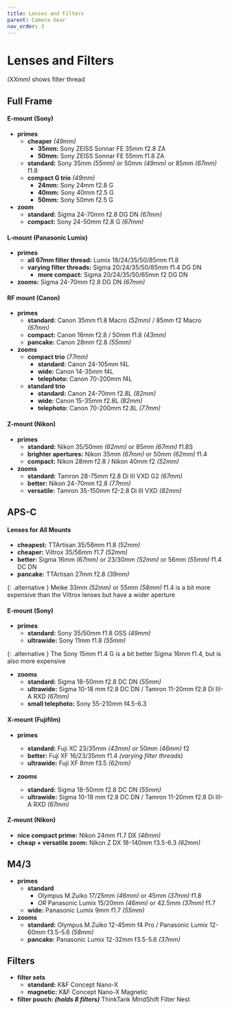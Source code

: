 ```yaml
---
title: Lenses and Filters
parent: Camera Gear
nav_order: 3
---
```

# Lenses and Filters

*(XXmm)* shows filter thread

## Full Frame

#### E-mount (Sony)

- **primes**
	- **cheaper** *(49mm)*
		- **35mm:** Sony ZEISS Sonnar FE 35mm f2.8 ZA
		- **50mm:** Sony ZEISS Sonnar FE 55mm f1.8 ZA
	- **standard:** Sony 35mm *(55mm)* or 50mm *(49mm)* or 85mm *(67mm)* f1.8
	- **compact G trio** *(49mm)*
		- **24mm:** Sony 24mm f2.8 G
		- **40mm:** Sony 40mm f2.5 G
		- **50mm:** Sony 50mm f2.5 G
- **zoom** 
	- **standard:** Sigma 24-70mm f2.8 DG DN *(67mm)*
	- **compact:** Sony 24-50mm f2.8 G *(67mm)*

#### L-mount (Panasonic Lumix)

- **primes** 
	- **all 67mm filter thread:** Lumix 18/24/35/50/85mm f1.8
	- **varying filter threads:** Sigma 20/24/35/50/85mm f1.4 DG DN
		- **more compact:** Sigma 20/24/35/50/65mm f2 DG DN
- **zooms:** Sigma 24-70mm f2.8 DG DN *(67mm)*

#### RF mount (Canon)

- **primes**
	- **standard:** Canon 35mm f1.8 Macro *(52mm)* / 85mm f2 Macro *(67mm)*
	- **compact:** Canon 16mm f2.8 / 50mm f1.8 *(43mm)*
	- **pancake:** Canon 28mm f2.8 *(55mm)*
- **zooms** 
	- **compact trio** *(77mm)*
		- **standard:** Canon 24-105mm f4L
		- **wide:** Canon 14-35mm f4L
		- **telephoto:** Canon 70-200mm f4L
	- **standard trio**
		- **standard:** Canon 24-70mm f2.8L  *(82mm)*
		- **wide:** Canon 15-35mm f2.8L *(82mm)*
		- **telephoto:** Canon 70-200mm f2.8L *(77mm)*

#### Z-mount (Nikon)

- **primes**
	- **standard:** Nikon 35/50mm *(62mm)* or 85mm *(67mm)* f1.8S
	- **brighter apertures:** Nikon 35mm *(67mm)* or 50mm *(62mm)* f1.4
	- **compact:** Nikon 28mm f2.8 / Nikon 40mm f2 *(52mm)*
- **zooms** 
	- **standard:** Tamron 28-75mm f2.8 Di III VXD G2 *(67mm)*
	- **better:** Nikon 24-70mm f2.8 *(77mm)*
	- **versatile:** Tamron 35-150mm f2-2.8 Di III VXD *(82mm)*

## APS-C

#### Lenses for All Mounts

- **cheapest:** TTArtisan 35/56mm f1.8 *(52mm)*
- **cheaper:** Viltrox 35/56mm f1.7 *(52mm)*
- **better:** Sigma 16mm *(67mm)* or 23/30mm *(52mm)* or 56mm *(55mm)* f1.4 DC DN
- **pancake:** TTArtisan 27mm f2.8 *(39mm)*

{: .alternative }
Meike 33mm *(52mm)* or 55mm *(58mm)* f1.4 is a bit more expensive than the Viltrox lenses but have a wider aperture

#### E-mount (Sony)

- **primes** 
	- **standard:** Sony 35/50mm f1.8 OSS *(49mm)*
	- **ultrawide:** Sony 11mm f1.8 *(55mm)*

{: .alternative }
The Sony 15mm f1.4 G is a bit better Sigma 16mm f1.4, but is also more expensive

- **zooms**
	- **standard:** Sigma 18-50mm f2.8 DC DN *(55mm)*
	- **ultrawide:** Sigma 10-18 mm f2.8 DC DN / Tamron 11-20mm f2.8 Di III-A RXD *(67mm)* 
	- **small telephoto:** Sony 55-210mm f4.5-6.3

#### X-mount (Fujifilm)

- **primes** 
	- **standard:** Fuji XC 23/35mm  *(43mm)* or 50mm *(46mm)* f2
	- **better:** Fuji XF 16/23/35mm f1.4 *(varying filter threads)*
	- **ultrawide:** Fuji XF 8mm f3.5 *(62mm)*

- **zooms** 
	- **standard:** Sigma 18-50mm f2.8 DC DN *(55mm)*
	- **ultrawide:** Sigma 10-18 mm f2.8 DC DN / Tamron 11-20mm f2.8 Di III-A RXD *(67mm)* 

#### Z-mount (Nikon)

- **nice compact prime:** Nikon 24mm f1.7 DX *(46mm)*
- **cheap + versatile zoom:** Nikon Z DX 18-140mm f3.5-6.3 *(62mm)*

## M4/3

- **primes**
	- **standard**
		- Olympus M.Zuiko 17/25mm *(46mm)* or 45mm *(37mm)* f1.8
		- *OR* Panasonic Lumix 15/20mm *(46mm)* or 42.5mm *(37mm)* f1.7
	- **wide:** Panasonic Lumix 9mm f1.7 *(55mm)*
- **zooms**
	- **standard:** Olympus M.Zuiko 12-45mm f4 Pro / Panasonic Lumix 12-60mm f3.5-5.6 *(58mm)*
	- **pancake:** Panasonic Lumix 12-32mm f3.5-5.6 *(37mm)*

## Filters

- **filter sets**
	- **standard:** K&F Concept Nano-X
	- **magnetic:** K&F Concept Nano-X Magnetic
- **filter pouch: *(holds 8 filters)*** ThinkTank MindShift Filter Nest
